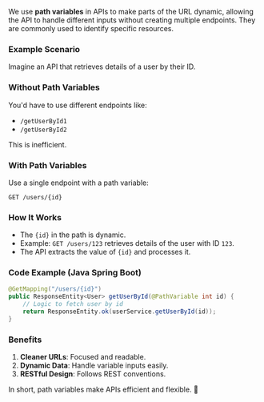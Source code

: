 We use **path variables** in APIs to make parts of the URL dynamic, allowing the API to handle different inputs without creating multiple endpoints. They are commonly used to identify specific resources.

### **Example Scenario**  
Imagine an API that retrieves details of a user by their ID.

### **Without Path Variables**  
You'd have to use different endpoints like:  
- `/getUserById1`  
- `/getUserById2`

This is inefficient.

### **With Path Variables**  
Use a single endpoint with a path variable:  
```http
GET /users/{id}
```

### **How It Works**
- The `{id}` in the path is dynamic.  
- Example: `GET /users/123` retrieves details of the user with ID `123`.  
- The API extracts the value of `{id}` and processes it.

### **Code Example** (Java Spring Boot)
```java
@GetMapping("/users/{id}")
public ResponseEntity<User> getUserById(@PathVariable int id) {
    // Logic to fetch user by id
    return ResponseEntity.ok(userService.getUserById(id));
}
```

### **Benefits**  
1. **Cleaner URLs**: Focused and readable.
2. **Dynamic Data**: Handle variable inputs easily.
3. **RESTful Design**: Follows REST conventions. 

In short, path variables make APIs efficient and flexible. 🚀